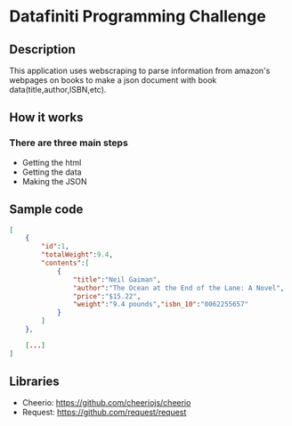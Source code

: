 # Datafiniti Programming Challenge

## Description

This application uses webscraping to parse information from amazon's webpages on books to make a json document with book data(title,author,ISBN,etc). 

## How it works
	
### There are three main steps

* Getting the html
* Getting the data
* Making the JSON

## Sample code

```json
[
	{
		"id":1,
		"totalWeight":9.4,
		"contents":[
			{
				"title":"Neil Gaiman",
				"author":"The Ocean at the End of the Lane: A Novel",
				"price":"$15.22",
				"weight":"9.4 pounds","isbn_10":"0062255657"
			}
		]
	},

	[...]
]
```

## Libraries 
* Cheerio: https://github.com/cheeriojs/cheerio
* Request: https://github.com/request/request

